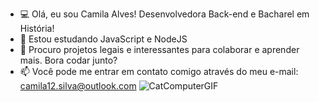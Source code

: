 - 💻 Olá, eu sou Camila Alves! Desenvolvedora Back-end e Bacharel em História!
- 🌱 Estou estudando JavaScript e NodeJS
- 💞️ Procuro projetos legais e interessantes para colaborar e aprender mais. Bora codar junto?
- 📫 Você pode me entrar em contato comigo através do meu e-mail: camila12.silva@outlook.com
                                                ![CatComputerGIF](https://user-images.githubusercontent.com/109524688/200118192-d01f130e-53d7-4d2f-81a8-ea424eb50258.gif)

<!---
Camavles/Camavles is a ✨ special ✨ repository because its `README.md` (this file) appears on your GitHub profile.
You can click the Preview link to take a look at your changes.
--->
